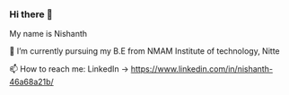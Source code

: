 ### Hi there 👋

<!--
**Nishanth1N/Nishanth1N** is a ✨ _special_ ✨ repository because its `README.md` (this file) appears on your GitHub profile.

Here are some ideas to get you started:

- 🔭 I’m currently working on ...
- 🌱 I’m currently learning ...
- 👯 I’m looking to collaborate on ...
- 🤔 I’m looking for help with ...
- 💬 Ask me about ...
- 📫 How to reach me: ...
- 😄 Pronouns: ...
- ⚡ Fun fact: ...
-->

My name is Nishanth

🌱 I’m currently pursuing my B.E from NMAM Institute of technology, Nitte

📫 How to reach me: LinkedIn -> https://www.linkedin.com/in/nishanth-46a68a21b/
